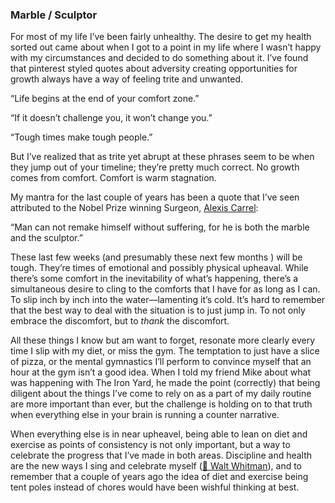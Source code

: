 ### Marble / Sculptor 

For most of my life I’ve been fairly unhealthy. The desire to get my health sorted out came about when I got to a point in my life where I wasn’t happy with my circumstances and decided to do something about it. I’ve found that pinterest styled quotes about adversity creating opportunities for growth always have a way of feeling trite and unwanted.

“Life begins at the end of your comfort zone.” 

“If it doesn’t challenge you, it won’t change you.”

“Tough times make tough people.”
 
But I’ve realized that as trite yet abrupt at these phrases seem to be when they jump out of your timeline; they’re pretty much correct. No growth comes from comfort. Comfort is warm stagnation. 

My mantra for the last couple of years has been a quote that I’ve seen attributed to the Nobel Prize winning Surgeon, [Alexis Carrel](https://en.wikipedia.org/wiki/Alexis_Carrel): 

“Man can not remake himself without suffering, for he is both the marble and the sculptor.” 

These last few weeks (and presumably these next few months ) will be tough. They’re times of emotional and possibly physical upheaval. While there’s some comfort in the inevitability of what’s happening, there’s a simultaneous desire to cling to the comforts that I have for as long as I can. To slip inch by inch into the water––lamenting it’s cold. It’s hard to remember that the best way to deal with the situation is to just jump in. To not only embrace the discomfort, but to *thank* the discomfort. 

All these things I know but am want to forget, resonate more clearly every time I slip with my diet, or miss the gym. The temptation to just have a slice of pizza, or the mental gymnastics I’ll perform to convince myself that an hour at the gym isn’t a good idea. When I told my friend Mike about what was happening with The Iron Yard, he made the point (correctly) that being diligent about the things I’ve come to rely on as a part of my daily routine are more important than ever, but the challenge is holding on to that truth when everything else in your brain is running a counter narrative. 

When everything else is in near upheavel, being able to lean on diet and exercise as points of consistency is not only important, but a way to celebrate the progress that I’ve made in both areas. Discipline and health are the new ways I sing and celebrate myself ([👋 Walt Whitman](http://www.daypoems.net/poems/1900.html)), and to remember that a couple of years ago the idea of diet and exercise being tent poles instead of chores would have been wishful thinking at best.
